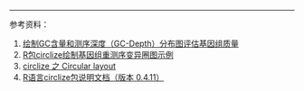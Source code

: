 ---
参考资料：
1. [绘制GC含量和测序深度（GC-Depth）分布图评估基因组质量](https://www.modb.pro/db/137776)
2. [R包circlize绘制基因组重测序变异圈图示例](https://mp.weixin.qq.com/s/KY9IZ91YYLNNXasJh2E2Ug)
3. [circlize 之 Circular layout](http://www.weinformatics.cn/23559d5e55/)
4. [R语言circlize包说明文档（版本 0.4.11）](http://www.idata8.com/rpackage/circlize/00Index.html)

